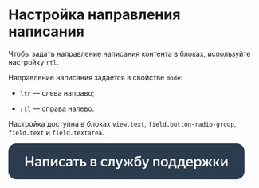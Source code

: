 # Настройка направления написания

Чтобы задать направление написания контента в блоках, используйте настройку `rtl`.

Направление написания задается в свойстве `mode`:

- `ltr` — слева направо;

- `rtl` — справa налево.


Настройка доступна в блоках `view.text`, `field.button-radio-group`, `field.text` и `field.textarea`.


[![](../_images/buttons/contact-support.svg)](../concepts/support.md)
